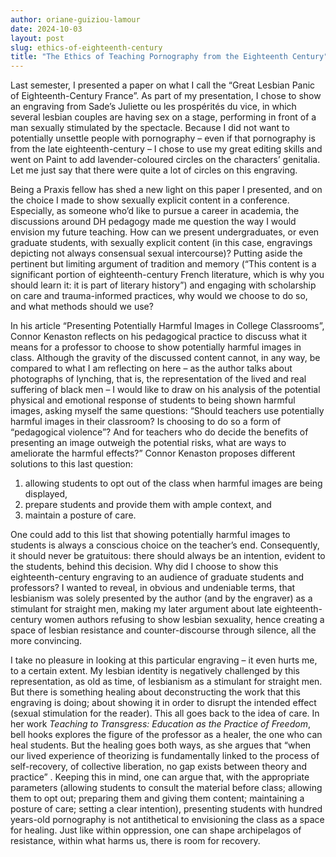 ```yaml
---
author: oriane-guiziou-lamour
date: 2024-10-03
layout: post
slug: ethics-of-eighteenth-century
title: "The Ethics of Teaching Pornography from the Eighteenth Century"
---
```

Last semester, I presented a paper on what I call the “Great Lesbian Panic of Eighteenth-Century France”. As part of my presentation, I chose to show an engraving from Sade’s Juliette ou les prospérités du vice, in which several lesbian couples are having sex on a stage, performing in front of a man sexually stimulated by the spectacle. Because I did not want to potentially unsettle people with pornography – even if that pornography is from the late eighteenth-century – I chose to use my great editing skills and went on Paint to add lavender-coloured circles on the characters’ genitalia. Let me just say that there were quite a lot of circles on this engraving. 

Being a Praxis fellow has shed a new light on this paper I presented, and on the choice I made to show sexually explicit content in a conference. Especially, as someone who’d like to pursue a career in academia, the discussions around DH pedagogy made me question the way I would envision my future teaching. How can we present undergraduates, or even graduate students, with sexually explicit content (in this case, engravings depicting not always consensual sexual intercourse)? Putting aside the pertinent but limiting argument of tradition and memory (“This content is a significant portion of eighteenth-century French literature, which is why you should learn it: it is part of literary history”) and engaging with scholarship on care and trauma-informed practices, why would we choose to do so, and what methods should we use? 

In his article “Presenting Potentially Harmful Images in College Classrooms”, Connor Kenaston reflects on his pedagogical practice to discuss what it means for a professor to choose to show potentially harmful images in class. Although the gravity of the discussed content cannot, in any way, be compared to what I am reflecting on here – as the author talks about photographs of lynching, that is, the representation of the lived and real suffering of black men – I would like to draw on his analysis of the potential physical and emotional response of students to being shown harmful images, asking myself the same questions: “Should teachers use potentially harmful images in their classroom? Is choosing to do so a form of “pedagogical violence”? And for teachers who do decide the benefits of presenting an image outweigh the potential risks, what are ways to ameliorate the harmful effects?” Connor Kenaston proposes different solutions to this last question: 

1. allowing students to opt out of the class when harmful images are being displayed, 
2. prepare students and provide them with ample context, and 
3. maintain a posture of care. 

One could add to this list that showing potentially harmful images to students is always a conscious choice on the teacher’s end. Consequently, it should never be gratuitous: there should always be an intention, evident to the students, behind this decision. Why did I choose to show this eighteenth-century engraving to an audience of graduate students and professors? I wanted to reveal, in obvious and undeniable terms, that lesbianism was solely presented by the author (and by the engraver) as a stimulant for straight men, making my later argument about late eighteenth-century women authors refusing to show lesbian sexuality, hence creating a space of lesbian resistance and counter-discourse through silence, all the more convincing. 

I take no pleasure in looking at this particular engraving – it even hurts me, to a certain extent. My lesbian identity is negatively challenged by this representation, as old as time, of lesbianism as a stimulant for straight men. But there is something healing about deconstructing the work that this engraving is doing; about showing it in order to disrupt the intended effect (sexual stimulation for the reader). This all goes back to the idea of care. In her work *Teaching to Transgress: Education as the Practice of Freedom*, bell hooks explores the figure of the professor as a healer, the one who can heal students. But the healing goes both ways, as she argues that “when our lived experience of theorizing is fundamentally linked to the process of self-recovery, of collective liberation, no gap exists between theory and practice” . Keeping this in mind, one can argue that, with the appropriate parameters (allowing students to consult the material before class; allowing them to opt out; preparing them and giving them content; maintaining a posture of care; setting a clear intention), presenting students with hundred years-old pornography is not antithetical to envisioning the class as a space for healing. Just like within oppression, one can shape archipelagos of resistance, within what harms us, there is room for recovery. 
